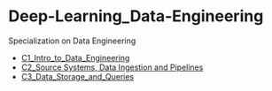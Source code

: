 # Deep-Learning_Data-Engineering
Specialization on Data Engineering

* [C1_Intro_to_Data_Engineering](./C1_Intro_to_Data_Engineering/)
* [C2_Source Systems, Data Ingestion and Pipelines](./C2_Source%20Systems,%20Data%20Ingestion%20and%20Pipelines/)
* [C3_Data_Storage_and_Queries](./C3_Data_Storage_and_Queries/)